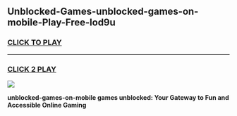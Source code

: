 
## Unblocked-Games-unblocked-games-on-mobile-Play-Free-lod9u
<h3>
<a href="https://premium76.site?title=unblocked-games-on-mobile&ref=15A">CLICK TO PLAY</a></h3>
<hr>

<h3>
<a href="https://premium76.site?title=unblocked-games-on-mobile&ref=15A">CLICK 2 PLAY</a>
  
</h3>

<a href="https://premium76.site?title=unblocked-games-on-mobile&ref=15A"><img src="https://clearcache.store/games.png"></a>


**unblocked-games-on-mobile games unblocked: Your Gateway to Fun and Accessible Online Gaming**
